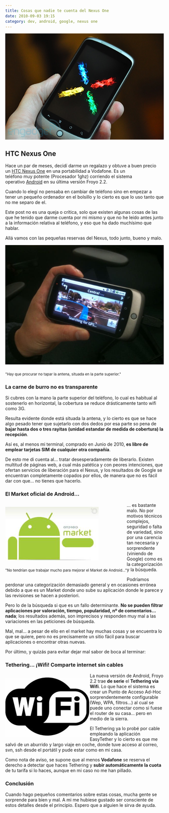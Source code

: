 ```yaml
---
title: Cosas que nadie te cuenta del Nexus One
date: 2010-09-03 19:15
category: dev, android, google, nexus one
---
```


![Nexus One][]

## HTC Nexus One

Hace un par de meses, decidí darme un regalazo y obtuve a buen
precio un [HTC Nexus One][] en una portabilidad a Vodafone. Es un
teléfono muy potente (Procesador 1ghz) corriendo el sistema
operativo [Android][] en su última versión Froyo 2.2.   
  
Cuando lo elegí no pensaba en cambiar de teléfono sino en empezar a
tener un pequeño ordenador en el bolsillo y lo cierto es que lo uso
tanto que no me separo de el.   
  
Este post no es una queja o crítica, solo que existen algunas cosas
de las que he tenido que darme cuenta por mi mismo y que no he
leido antes junto a la información relativa al teléfono, y eso que
ha dado muchísimo que hablar.   
  
Allá vamos con las pequeñas reservas del Nexus, todo junto, bueno y
malo.   

![Nexus One Horizontal][]

<sub>"Hay que
procurar no tapar la antena, situada en la parte
superior."</sub>

### La carne de burro no es transparente
  
Si cubres con la mano la parte superior del teléfono, lo cual es
habitual al sostenerlo en horizontal, la cobertura se reduce
drásticamente tanto wifi como 3G.   
  
Resulta evidente donde está situada la antena, y lo cierto es que
se hace algo pesado tener que sujetarlo con dos dedos por esa parte
so pena de
**bajar hasta dos o tres rayitas (unidad estandar de medida de cobertura) la recepción**.
  
  
Así es, al menos mi terminal, comprado en Junio de 2010,
**es libre de emplear tarjetas SIM de cualquier otra compañía**.   
  
De esto me di cuenta al... tratar desesperadamente de liberarlo.
Existen multitud de páginas web, a cual más patética y con peores
intenciones, que ofertan servicios de liberación para el Nexus, y
los resultados de Google se encuentran completamente copados por
ellos, de manera que no es fácil dar con que... no tienes que
hacerlo.   

### El Market oficial de Android...

<div style="float:left"> 
  
![Android Market][]

<sub>"No tendrían que trabajar mucho para mejorar el Market de
Android..."</sub>

</div>
  
... es bastante malo. No por motivos técnicos complejos, seguridad
o falta de variedad, sino por una carencia tan necesaria y
sorprendente (viniendo de Google) como es la categorización y la
búsqueda.   
  
Podríamos perdonar una categorización demasiado general y en
ocasiones errónea debido a que es un Market donde uno sube su
aplicación donde le parece y las revisiones se hacen a posteriori.
  
Pero lo de la búsqueda si que es un fallo determinante.
**No se pueden filtrar aplicaciones por valoración, tiempo, popularidad, nº de comentarios... nada**;
los resultados además, son imprecisos y responden muy mal a las
variaciones en las peticiones de búsqueda.   
  
Mal, mal... a pesar de ello en el market hay muchas cosas y se
encuentra lo que se quiere, pero no es precisamente un sitio fácil
para buscar aplicaciones o encontrar otras nuevas.   
  
Por último, y quizás para evitar dejar mal sabor de boca al
terminar:   
  

### Tethering... ¡Wifi! Comparte internet sin cables

<div style="float:left"> 

![Tethering][] 

</div>
  
La nueva versión de Android, Froyo 2.2 trae **de serie** el
**Tethering via Wifi**. Lo que hace el sistema es crear un Punto de
Acceso Ad-Hoc sorprendentemente configurable (Wep, WPA, filtros...)
al cual se puede uno conectar como si fuese el router de su casa...
pero en medio de la sierra.   
  
El Tethering ya lo probé por cable empleando la aplicación
EasyTether y lo cierto es que me salvó de un aburrido y largo viaje
en coche, donde tuve acceso al correo, svn, ssh desde el portátil y
pude estar como en mi casa.   
  
Como nota de aviso, se supone que al menos **Vodafone** se reserva
el derecho a detectar que haces Tethering y
**subir automáticamente la cuota** de tu tarifa si lo haces, aunque
en mi caso no me han pillado.
### Conclusión

  
Cuando hago pequeños comentarios sobre estas cosas, mucha gente se
sorprende para bien y mal. A mi me hubiese gustado ser consciente
de estos detalles desde el principio. Espero que a alguien le sirva
de ayuda.


  [Nexus One]: ./img/eng_nexus_60012.jpg "HTC Nexus One"
  [HTC Nexus One]: http://www.google.com/support/android/bin/answer.py?hl=en&answer=166593
  [Android]: http://www.google.es/url?sa=t&source=web&cd=1&ved=0CCIQFjAA&url=http://www.android.com/&ei=sySBTKXeB8PQ4waoqPXTCw&usg=AFQjCNHfzbq0x_Q2qIGrN49w6Y9Om_Yeag
  [Nexus One Horizontal]: ./img/google_nexus_one.jpg "Nexus One Horizontal"
  [Android Market]: ./img/market.jpg "Android Market"
  [Tethering]: ./img/wifi.jpg "Tethering"
